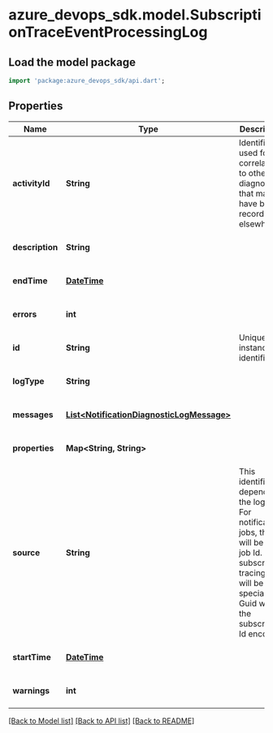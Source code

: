 # azure_devops_sdk.model.SubscriptionTraceEventProcessingLog

## Load the model package
```dart
import 'package:azure_devops_sdk/api.dart';
```

## Properties
Name | Type | Description | Notes
------------ | ------------- | ------------- | -------------
**activityId** | **String** | Identifier used for correlating to other diagnostics that may have been recorded elsewhere. | [optional] [default to null]
**description** | **String** |  | [optional] [default to null]
**endTime** | [**DateTime**](DateTime.md) |  | [optional] [default to null]
**errors** | **int** |  | [optional] [default to null]
**id** | **String** | Unique instance identifier. | [optional] [default to null]
**logType** | **String** |  | [optional] [default to null]
**messages** | [**List&lt;NotificationDiagnosticLogMessage&gt;**](NotificationDiagnosticLogMessage.md) |  | [optional] [default to []]
**properties** | **Map&lt;String, String&gt;** |  | [optional] [default to {}]
**source** | **String** | This identifier depends on the logType.  For notification jobs, this will be the job Id. For subscription tracing, this will be a special root Guid with the subscription Id encoded. | [optional] [default to null]
**startTime** | [**DateTime**](DateTime.md) |  | [optional] [default to null]
**warnings** | **int** |  | [optional] [default to null]

[[Back to Model list]](../README.md#documentation-for-models) [[Back to API list]](../README.md#documentation-for-api-endpoints) [[Back to README]](../README.md)


